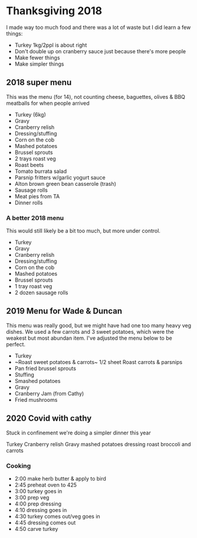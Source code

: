 # Thanksgiving 2018

I made way too much food and there was a lot of waste but I did learn a few things:

- Turkey 1kg/2ppl is about right
- Don't double up on cranberry sauce just because there's more people
- Make fewer things
- Make simpler things

## 2018 super menu

This was the menu (for 14), not counting cheese, baguettes, olives & BBQ meatballs for when people arrived

- Turkey (6kg)
- Gravy
- Cranberry relish
- Dressing/stuffing
- Corn on the cob
- Mashed potatoes
- Brussel sprouts
- 2 trays roast veg
- Roast beets
- Tomato burrata salad
- Parsnip fritters w/garlic yogurt sauce
- Alton brown green bean casserole (trash)
- Sausage rolls
- Meat pies from TA
- Dinner rolls

### A better 2018 menu

This would still likely be a bit too much, but more under control.

- Turkey
- Gravy
- Cranberry relish
- Dressing/stuffing
- Corn on the cob
- Mashed potatoes
- Brussel sprouts
- 1 tray roast veg
- 2 dozen sausage rolls

## 2019 Menu for Wade & Duncan

This menu was really good, but we might have had one too many heavy veg dishes. We used a few carrots and 3 sweet potatoes, which were the weakest but most abundan item. I've adjusted the menu below to be perfect.

- Turkey
- ~Roast sweet potatoes & carrots~ 1/2 sheet Roast carrots & parsnips
- Pan fried brussel sprouts
- Stuffing
- Smashed potatoes
- Gravy
- Cranberry Jam (from Cathy)
- Fried mushrooms

## 2020 Covid with cathy

Stuck in confinement we're doing a simpler dinner this year

Turkey
Cranberry relish
Gravy
mashed potatoes
dressing
roast broccoli and carrots

### Cooking

- 2:00 make herb butter & apply to bird
- 2:45 preheat oven to 425
- 3:00 turkey goes in
- 3:00 prep veg
- 4:00 prep dressing
- 4:10 dressing goes in
- 4:30 turkey comes out/veg goes in
- 4:45 dressing comes out
- 4:50 carve turkey
